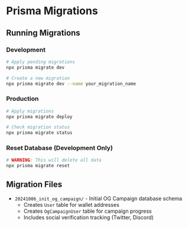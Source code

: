 # Prisma Migrations

## Running Migrations

### Development
```bash
# Apply pending migrations
npx prisma migrate dev

# Create a new migration
npx prisma migrate dev --name your_migration_name
```

### Production
```bash
# Apply migrations
npx prisma migrate deploy

# Check migration status
npx prisma migrate status
```

### Reset Database (Development Only)
```bash
# WARNING: This will delete all data
npx prisma migrate reset
```

## Migration Files

- `20241006_init_og_campaign/` - Initial OG Campaign database schema
  - Creates `User` table for wallet addresses
  - Creates `OgCampaignUser` table for campaign progress
  - Includes social verification tracking (Twitter, Discord)
